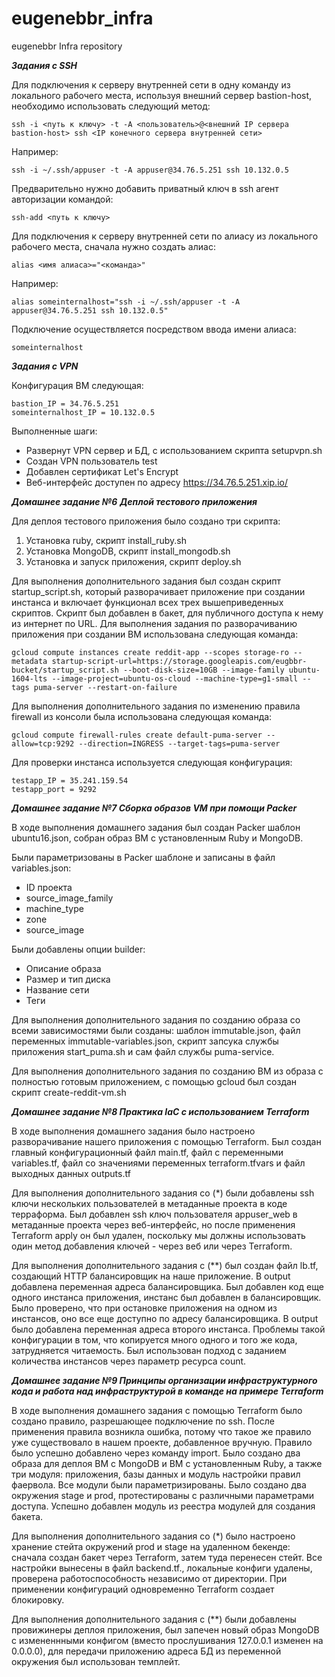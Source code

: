 # eugenebbr_infra
eugenebbr Infra repository

***Задания с SSH***

Для подключения к серверу внутренней сети в одну команду из локального рабочего места, используя внешний сервер bastion-host, необходимо использовать следующий метод:

```
ssh -i <путь к ключу> -t -A <пользователь>@<внешний IP сервера bastion-host> ssh <IP конечного сервера внутренней сети>
```

Например:

```
ssh -i ~/.ssh/appuser -t -A appuser@34.76.5.251 ssh 10.132.0.5
```

Предварительно нужно добавить приватный ключ в ssh агент авторизации командой:

```
ssh-add <путь к ключу>
```

Для подключения к серверу внутренней сети по алиасу из локального рабочего места, сначала нужно создать алиас:

```
alias <имя алиаса>="<команда>"
```

Например:

```
alias someinternalhost="ssh -i ~/.ssh/appuser -t -A appuser@34.76.5.251 ssh 10.132.0.5"
```

Подключение осуществляется посредством ввода имени алиаса:

```
someinternalhost
```

***Задания с VPN***

Конфигурация ВМ следующая:

```
bastion_IP = 34.76.5.251
someinternalhost_IP = 10.132.0.5
```

Выполненные шаги:

- Развернут VPN сервер и БД, с использованием скрипта setupvpn.sh
- Создан VPN пользователь test
- Добавлен сертификат Let's Encrypt
- Веб-интерфейс доступен по адресу https://34.76.5.251.xip.io/


***Домашнее задание №6***
***Деплой тестового приложения***

Для деплоя тестового приложения было создано три скрипта:

1. Установка ruby, скрипт install_ruby.sh
2. Установка MongoDB, скрипт install_mongodb.sh
3. Установка и запуск приложения, скрипт deploy.sh

Для выполнения дополнительного задания был создан скрипт startup_script.sh, который разворачивает приложение при создании инстанса и включает функционал всех трех вышеприведенных скриптов.
Скрипт был добавлен в бакет, для публичного доступа к нему из интернет по URL.
Для выполнения задания по разворачиванию приложения при создании ВМ использована следующая команда:

```
gcloud compute instances create reddit-app --scopes storage-ro --metadata startup-script-url=https://storage.googleapis.com/eugbbr-bucket/startup_script.sh --boot-disk-size=10GB --image-family ubuntu-1604-lts --image-project=ubuntu-os-cloud --machine-type=g1-small --tags puma-server --restart-on-failure
```

Для выполнения дополнительного задания по изменению правила firewall из консоли была использована следующая команда:

```
gcloud compute firewall-rules create default-puma-server --allow=tcp:9292 --direction=INGRESS --target-tags=puma-server
```

Для проверки инстанса используется следующая конфигурация:

```
testapp_IP = 35.241.159.54
testapp_port = 9292
```

***Домашнее задание №7 Сборка образов VM при помощи Packer***

В ходе выполнения домашнего задания был создан Packer шаблон ubuntu16.json, собран образ ВМ с установленным Ruby и MongoDB.

Были параметризованы в Packer шаблоне и записаны в файл variables.json:

 - ID проекта
 - source_image_family
 - machine_type
 - zone
 - source_image

Были добавлены опции builder:

 - Описание образа
 - Размер и тип диска
 - Название сети
 - Теги

Для выполнения дополнительного задания по созданию образа со всеми зависимостями были созданы: шаблон immutable.json, файл переменных immutable-variables.json, скрипт запсука службы приложения start_puma.sh и сам файл службы puma-service.

Для выполнения дополнительного задания по созданию ВМ из образа с полностью готовым приложением, с помощью gcloud был создан скрипт create-reddit-vm.sh


***Домашнее задание №8 Практика IaC с использованием Terraform***

В ходе выполнения домашнего задания было настроено разворачивание нашего приложения с помощью Terraform.
Был создан главный конфигурационный файл main.tf, файл с переменными variables.tf, файл со значениями переменных terraform.tfvars и файл выходных данных outputs.tf

Для выполнения дополнительного задания со (*) были добавлены ssh ключи нескольких пользователей в метаданные проекта в коде терраформа.
Был добавлен ssh ключ пользователя appuser_web в метаданные проекта через веб-интерфейс, но после применения Terraform apply он был удален, поскольку мы должны использовать один метод добавления ключей - через веб или через Terraform.

Для выполнения дополнительного задания с (**) был создан файл lb.tf, создающий HTTP балансировщик на наше приложение. В output добавлена переменная адреса балансировщика.
Был добавлен код еще одного инстанса приложения, инстанс был добавлен в балансировщик. Было проверено, что при остановке приложения на одном из инстансов, оно все еще доступно по адресу балансировщика. В output было добавлена переменная адреса второго инстанса.
Проблемы такой конфигурации в том, что копируется много одного и того же кода, затрудняется читаемость.
Был использован подход с заданием количества инстансов через параметр ресурса count.

***Домашнее задание №9 Принципы организации инфраструктурного кода и работа над инфраструктурой в команде на примере Terraform***

В ходе выполнения домашнего задания с помощью Terraform было создано правило, разрешающее подключение по ssh. После применения правила возникла ошибка, потому что такое же правило уже существовало в нашем проекте, добавленное вручную. Правило было успешно добавлено через команду import.
Было создано два образа для деплоя ВМ с MongoDB и ВМ с установленным Ruby, а также три модуля: приложения, базы данных и модуль настройки правил фаервола. Все модули были параметризированы.
Было создано два окружения stage и prod, протестированы с различными параметрами доступа.
Успешно добавлен модуль из реестра модулей для создания бакета.

Для выполнения дополнительного задания со (*) было настроено хранение стейта окружений prod и stage на удаленном бекенде: сначала создан бакет через Terraform, затем туда перенесен стейт. Все настройки вынесены в файл backend.tf., локальные конфиги удалены, проверена работоспособность независимо от директории. При применении конфигураций одновременно Terraform создает блокировку.

Для выполнения дополнительного задания с (**) были добавлены провижинеры деплоя приложения, был запечен новый образ MongoDB с измененнными конфигом (вместо прослушивания 127.0.0.1 изменен на 0.0.0.0), для передачи приложению адреса БД из переменной окружения был использован темплейт.
